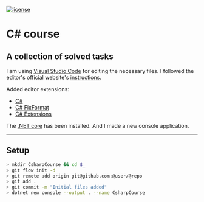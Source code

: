 [![license][license-badge]][license]

# C&#35; course

## A collection of solved tasks

I am using [Visual Studio Code] for editing the necessary files. I followed the
editor's official website's [instructions].

Added editor extensions:

*   [C#]
*   [C# FixFormat]
*   [C# Extensions]

The [.NET core] has been installed. And I made a new console application.

---

## Setup

```sh
> mkdir CsharpCourse && cd $_
> git flow init -d
> git remote add origin git@github.com:@user/@repo
> git add .
> git commit -m "Initial files added"
> dotnet new console --output . --name CsharpCourse
```

[visual studio code]: https://code.visualstudio.com 'Visual Studio Code'
[instructions]: https://code.visualstudio.com/docs/languages/csharp 'instructions'
[c#]: https://marketplace.visualstudio.com/items?itemName=ms-vscode.csharp 'C#'
[c# fixformat]: https://marketplace.visualstudio.com/items?itemName=Leopotam.csharpfixformat 'C# FixFormat'
[c# extensions]: https://marketplace.visualstudio.com/items?itemName=jchannon.csharpextensions 'C# Extensions'
[.net core]: https://microsoft.com/net/core '.NET core'
[gitflow]: https://jeffkreeftmeijer.com/git-flow 'GitFlow'
[license-badge]: https://img.shields.io/badge/license-MIT-blue.svg
[license]: ./LICENSE 'MIT license'

